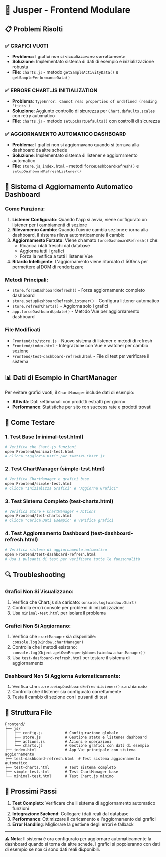 # 🚀 Jusper - Frontend Modulare

## 📋 **Problemi Risolti**

### ✅ **GRAFICI VUOTI**
- **Problema**: I grafici non si visualizzavano correttamente
- **Soluzione**: Implementato sistema di dati di esempio e inizializzazione robusta
- **File**: `charts.js` - metodo `getSampleActivityData()` e `getSamplePerformanceData()`

### ✅ **ERRORE CHART.JS INITIALIZATION**
- **Problema**: `TypeError: Cannot read properties of undefined (reading 'ticks')`
- **Soluzione**: Aggiunto controllo di sicurezza per `Chart.defaults.scales` con retry automatico
- **File**: `charts.js` - metodo `setupChartDefaults()` con controlli di sicurezza

### ✅ **AGGIORNAMENTO AUTOMATICO DASHBOARD**
- **Problema**: I grafici non si aggiornavano quando si tornava alla dashboard da altre schede
- **Soluzione**: Implementato sistema di listener e aggiornamento automatico
- **File**: `store.js`, `index.html` - metodi `forceDashboardRefresh()` e `setupDashboardRefreshListener()`

## 🔧 **Sistema di Aggiornamento Automatico Dashboard**

### **Come Funziona:**
1. **Listener Configurato**: Quando l'app si avvia, viene configurato un listener per i cambiamenti di sezione
2. **Rilevamento Cambio**: Quando l'utente cambia sezione e torna alla dashboard, il sistema rileva automaticamente il cambio
3. **Aggiornamento Forzato**: Viene chiamato `forceDashboardRefresh()` che:
   - Ricarica i dati freschi dal database
   - Aggiorna tutti i grafici
   - Forza la notifica a tutti i listener Vue
4. **Ritardo Intelligente**: L'aggiornamento viene ritardato di 500ms per permettere al DOM di renderizzare

### **Metodi Principali:**
- `store.forceDashboardRefresh()` - Forza aggiornamento completo dashboard
- `store.setupDashboardRefreshListener()` - Configura listener automatico
- `store.refreshCharts()` - Aggiorna solo i grafici
- `app.forceDashboardUpdate()` - Metodo Vue per aggiornamento dashboard

### **File Modificati:**
- `Frontend/js/store.js` - Nuovo sistema di listener e metodi di refresh
- `Frontend/index.html` - Integrazione con Vue e watcher per cambio sezione
- `Frontend/test-dashboard-refresh.html` - File di test per verificare il sistema

## 📊 **Dati di Esempio in ChartManager**

Per evitare grafici vuoti, il `ChartManager` include dati di esempio:
- **Attività**: Dati settimanali con prodotti estratti per giorno
- **Performance**: Statistiche per sito con success rate e prodotti trovati

## 🧪 **Come Testare**

### **1. Test Base (minimal-test.html)**
```bash
# Verifica che Chart.js funzioni
open Frontend/minimal-test.html
# Clicca "Aggiorna Dati" per testare Chart.js
```

### **2. Test ChartManager (simple-test.html)**
```bash
# Verifica ChartManager e grafici base
open Frontend/simple-test.html
# Clicca "Inizializza Grafici" e "Aggiorna Grafici"
```

### **3. Test Sistema Completo (test-charts.html)**
```bash
# Verifica Store + ChartManager + Actions
open Frontend/test-charts.html
# Clicca "Carica Dati Esempio" e verifica grafici
```

### **4. Test Aggiornamento Dashboard (test-dashboard-refresh.html)**
```bash
# Verifica sistema di aggiornamento automatico
open Frontend/test-dashboard-refresh.html
# Usa i pulsanti di test per verificare tutte le funzionalità
```

## 🔍 **Troubleshooting**

### **Grafici Non Si Visualizzano:**
1. Verifica che Chart.js sia caricato: `console.log(window.Chart)`
2. Controlla errori console per problemi di inizializzazione
3. Usa `minimal-test.html` per isolare il problema

### **Grafici Non Si Aggiornano:**
1. Verifica che `chartManager` sia disponibile: `console.log(window.chartManager)`
2. Controlla che i metodi esistano: `console.log(Object.getOwnPropertyNames(window.chartManager))`
3. Usa `test-dashboard-refresh.html` per testare il sistema di aggiornamento

### **Dashboard Non Si Aggiorna Automaticamente:**
1. Verifica che `store.setupDashboardRefreshListener()` sia chiamato
2. Controlla che il listener sia configurato correttamente
3. Testa il cambio di sezione con i pulsanti di test

## 📁 **Struttura File**

```
Frontend/
├── js/
│   ├── config.js          # Configurazione globale
│   ├── store.js           # Gestione stato e listener dashboard
│   ├── actions.js         # Azioni e operazioni
│   └── charts.js          # Gestione grafici con dati di esempio
├── index.html             # App Vue principale con sistema aggiornamento
├── test-dashboard-refresh.html  # Test sistema aggiornamento automatico
├── test-charts.html       # Test sistema completo
├── simple-test.html       # Test ChartManager base
└── minimal-test.html      # Test Chart.js minimo
```

## 🎯 **Prossimi Passi**

1. **Test Completo**: Verificare che il sistema di aggiornamento automatico funzioni
2. **Integrazione Backend**: Collegare i dati reali dal database
3. **Performance**: Ottimizzare il caricamento e l'aggiornamento dei grafici
4. **Error Handling**: Migliorare la gestione degli errori e fallback

---

**⚠️ Nota**: Il sistema è ora configurato per aggiornare automaticamente la dashboard quando si torna da altre schede. I grafici si popoleranno con dati di esempio se non ci sono dati reali disponibili. 